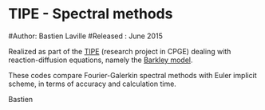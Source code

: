 # TIPE - Spectral methods

#Author: Bastien Laville
#Released : June 2015

Realized as part of the [TIPE](https://fr.wikipedia.org/wiki/Travail_d%27initiative_personnelle_encadr%C3%A9) (research project in CPGE) dealing with reaction-diffusion equations, namely the [Barkley model](http://www.scholarpedia.org/article/Barkley_model).

These codes compare Fourier-Galerkin spectral methods with Euler implicit scheme, in terms of accuracy and calculation time.

Bastien
